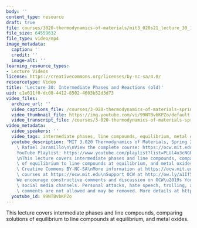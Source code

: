 ```yaml
---
body: ''
content_type: resource
draft: true
file: courses/3020-thermodynamics-of-materials/mit3_020s21_lecture_30_1080p_360p_16_9.mp4
file_size: 64559632
file_type: video/mp4
image_metadata:
  caption: ''
  credit: ''
  image-alt: ''
learning_resource_types:
- Lecture Videos
license: https://creativecommons.org/licenses/by-nc-sa/4.0/
resourcetype: Video
title: 'Lecture 30: Intermediate Phases and Reactions (old)'
uid: c1e611f0-dc08-4412-8502-4603b52d3d73
video_files:
  archive_url: ''
  video_captions_file: /courses/3-020-thermodynamics-of-materials-spring-2021/1-seKujuv5Jt86yRv-Hexh0izAwock5Bg_transcript.webvtt
  video_thumbnail_file: https://img.youtube.com/vi/99NTBvbKPZo/default.jpg
  video_transcript_file: /courses/3-020-thermodynamics-of-materials-spring-2021/1-seKujuv5Jt86yRv-Hexh0izAwock5Bg_transcript.pdf
video_metadata:
  video_speakers: ''
  video_tags: intermediate phases, line compounds, equilibrium, metal oxides
  youtube_description: "MIT 3.020 Thermodynamics of Materials, Spring 2021\nInstructor:\
    \ Rafael Jaramillo\n\nView the complete course: https://ocw.mit.edu/sites/3020-thermodynamics-of-materials/\n\
    YouTube Playlist: https://www.youtube.com/playlist?list=PLUl4u3cNGP61g-yRbJz4ghFPJLiok1HxX\n\
    \nThis lecture covers intermediate phases and line compounds, comparing solutions\
    \ of equilibrium to line compounds at equilibrium, and metal oxides.\n\nLicense:\
    \ Creative Commons BY-NC-SA\nMore information at https://ocw.mit.edu/terms\nMore\
    \ courses at https://ocw.mit.edu\nSupport OCW at http://ow.ly/a1If50zVRlQ\n\n\
    We encourage constructive comments and discussion on OCW\u2019s YouTube and other\
    \ social media channels. Personal attacks, hate speech, trolling, and inappropriate\
    \ comments are not allowed and may be removed. More details at https://ocw.mit.edu/comments."
  youtube_id: 99NTBvbKPZo
---
```

This lecture covers intermediate phases and line compounds, comparing solutions of equilibrium to line compounds at equilibrium, and metal oxides.